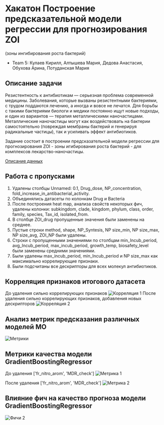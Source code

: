 # Хакатон Построение предсказательной модели регрессии для прогнозирования ZOI 
(зоны ингибирования роста бактерий)

- Team 5: Кулаев Кирилл, Алтышева Мария, Дедова Анастасия, Обухова Арина, Потуданская Мария 

## Описание задачи
Резистентность к антибиотикам — серьезная проблема современной медицины. Заболевания, которые вызваны резистентными бактериями, с трудом поддаются лечению, а иногда и вовсе не лечатся. Для борьбы с такими бактериями биологи и медики постоянно ищут новые подходы, и один из вариантов — терапия металлическими наночастицами. Металлические наночастицы могут как воздействовать на бактерии самостоятельно (повреждая мембраны бактерий и генерируя радикальные частицы), так и усиливать эффект антибиотиков.

Задание состоит в построении предсказательной модели регрессии для прогнозирования ZOI - зоны игибирования роста бактерий - для комплексов лекарство-наночастицы.

[Описание данных](data_description.md)

## Работа с пропусками
1. Удалены столбцы Unnamed: 0.1, Drug_dose, NP_concentration, fold_increase_in_antibacterial_activity.
2. Объединялись датасеты по колонкам Drug и Bacteria
3. После построения heat map, анализа свойств некоторых фич, удалены колонки: subkingdom, clade, kingdom, phylum, class, order, family, species, Tax_id, isolated_from.
4. В столбце ZOI_drug пропущенные значения были заменены на среднее.
5. Пустые строки method, shape, NP_Syntesis, NP size_min, NP size_max, NP size_avg, ZOI_NP были удалены.
6. Строки с пропущенными значениями по столбцам min_Incub_period, avg_Incub_period, max_incub_period, growth_temp, biosafety_level были заменены средними значениями. 
7. Были удалены max_incub_period,  min_Incub_period и NP size_max как максимально коррелирующие признаки.
8. Были подсчитаны все дескрипторы для всех молекул антибиотиков.

## Корреляция признаков итогового датасета
До удаления сильно коррелирующих признаков
![Корреляция 1](kor_1.png)
После удаления сильно коррелирующих признаков, добавления новых дескрипторов
![Корреляция 2](kor_2.png)

## Анализ метрик предсказания различных моделей МО
![Метрики](metrics.png)

## Метрики качества модели GradientBoostingRegressor
До удаления ['fr_nitro_arom', 'MDR_check'] 
![Метрика 1](met1.png)

После удаления ['fr_nitro_arom', 'MDR_check']
![Метрика 2](met2.png)

## Влияние фич на качество прогноза модели GradientBoostingRegressor
![Фичи 2](fitches.png)

##
